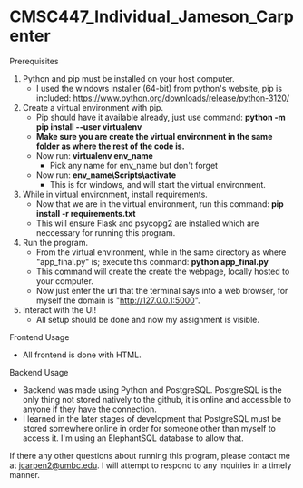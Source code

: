# CMSC447_Individual_Jameson_Carpenter
Prerequisites
  1. Python and pip must be installed on your host computer.
      - I used the windows installer (64-bit) from python's website, pip is included: https://www.python.org/downloads/release/python-3120/
  2. Create a virtual environment with pip.
     - Pip should have it available already, just use command: **python -m pip install --user virtualenv**
      - **Make sure you are create the virtual environment in the same folder as where the rest of the code is.**
     - Now run: **virtualenv env_name**
        - Pick any name for env_name but don't forget
     - Now run: **env_name\Scripts\activate**
        - This is for windows, and will start the virtual environment.
  3. While in virtual environment, install requirements.
     - Now that we are in the virtual environment, run this command: **pip install -r requirements.txt**
      - This will ensure Flask and psycopg2 are installed which are neccessary for running this program.
  4. Run the program.
     - From the virtual environment, while in the same directory as where "app_final.py" is; execute this command: **python app_final.py**
     - This command will create the create the webpage, locally hosted to your computer.
     - Now just enter the url that the terminal says into a web browser, for myself the domain is "http://127.0.0.1:5000".
  5. Interact with the UI!
     - All setup should be done and now my assignment is visible.

Frontend Usage
  - All frontend is done with HTML.

Backend Usage
  - Backend was made using Python and PostgreSQL. PostgreSQL is the only thing not stored natively to the github, it is online and accessible to anyone if they have the connection.
  - I learned in the later stages of development that PostgreSQL must be stored somewhere online in order for someone other than myself to access it. I'm using an ElephantSQL database to allow that.

If there any other questions about running this program, please contact me at jcarpen2@umbc.edu. I will attempt to respond to any inquiries in a timely manner.
